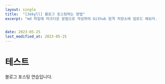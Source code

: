 ```yaml
---
layout: single
title:  "[Jekyll] 블로그 포스팅하는 방법"
excerpt: "md 파일에 마크다운 문법으로 작성하여 Github 원격 저장소에 업로드 해보자. 에디터는 Visual Studio code 사용! 로컬 서버에서 확인도 해보자. "

 
date: 2023-05-25
last_modified_at: 2023-05-25
---
```


# 테스트
블로그 포스팅 연습입니다.
